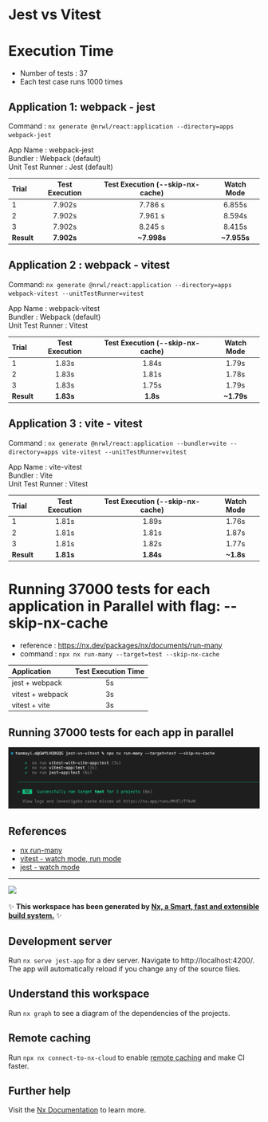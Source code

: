 # Jest vs Vitest

# Execution Time

- Number of tests : 37
- Each test case runs 1000 times

## Application 1:  webpack - jest 

Command : 
`nx generate @nrwl/react:application --directory=apps webpack-jest `

App Name : webpack-jest          
Bundler : Webpack (default)           
Unit Test Runner : Jest (default)           

| Trial      | Test Execution | Test Execution (--skip-nx-cache) | Watch Mode  |
| :--------- | :------------: | :------------------------------: | :---------: |
| 1          |     7.902s     |             7.786 s              |   6.855s    |
| 2          |     7.902s     |             7.961 s              |   8.594s    |
| 3          |     7.902s     |             8.245 s              |   8.415s    |
| **Result** |   **7.902s**   |           **~7.998s**            | **~7.955s** |

## Application 2 : webpack - vitest 
Command:
`nx generate @nrwl/react:application --directory=apps webpack-vitest --unitTestRunner=vitest`

App Name : webpack-vitest    
Bundler : Webpack (default)   
Unit Test Runner : Vitest    
 
| Trial      | Test Execution | Test Execution (--skip-nx-cache) | Watch Mode |
| :--------- | :------------: | :------------------------------: | :--------: |
| 1          |     1.83s      |              1.84s               |   1.79s    |
| 2          |     1.83s      |              1.81s               |   1.78s    |
| 3          |     1.83s      |              1.75s               |   1.79s    |
| **Result** |   **1.83s**    |             **1.8s**             | **~1.79s** |

## Application 3 : vite - vitest 
Command : 
`nx generate @nrwl/react:application --bundler=vite --directory=apps vite-vitest --unitTestRunner=vitest`              

App Name : vite-vitest           
Bundler : Vite              
Unit Test Runner : Vitest                

| Trial      | Test Execution | Test Execution (--skip-nx-cache) | Watch Mode |
| :--------- | :------------: | :------------------------------: | :--------: |
| 1          |     1.81s      |              1.89s               |   1.76s    |
| 2          |     1.81s      |              1.81s               |   1.87s    |
| 3          |     1.81s      |              1.82s               |   1.77s    |
| **Result** |   **1.81s**    |            **1.84s**             | **~1.8s**  |

# Running 37000 tests for each application in Parallel with flag: --skip-nx-cache

- reference : https://nx.dev/packages/nx/documents/run-many
- command : `npx nx run-many --target=test --skip-nx-cache`

| Application      | Test Execution Time |
| :--------------- | :-----------------: |
| jest + webpack   |         5s          |
| vitest + webpack |         3s          |
| vitest + vite    |         3s          |

## Running 37000 tests for each app in parallel

![run-may 37k cases](./test-results/run-parallel-37k-cases.png)

## References

- [nx run-many](https://nx.dev/packages/nx/documents/run-many)
- [vitest - watch mode, run mode](https://vitest.dev/guide/features.html#watch-mode)
- [jest - watch mode](https://jestjs.io/docs/cli)

---------------------------



<a alt="Nx logo" href="https://nx.dev" target="_blank" rel="noreferrer"><img src="https://raw.githubusercontent.com/nrwl/nx/master/images/nx-logo.png" width="45"></a>

✨ **This workspace has been generated by [Nx, a Smart, fast and extensible build system.](https://nx.dev)** ✨

## Development server

Run `nx serve jest-app` for a dev server. Navigate to http://localhost:4200/. The app will automatically reload if you change any of the source files.

## Understand this workspace

Run `nx graph` to see a diagram of the dependencies of the projects.

## Remote caching

Run `npx nx connect-to-nx-cloud` to enable [remote caching](https://nx.app) and make CI faster.

## Further help

Visit the [Nx Documentation](https://nx.dev) to learn more.
